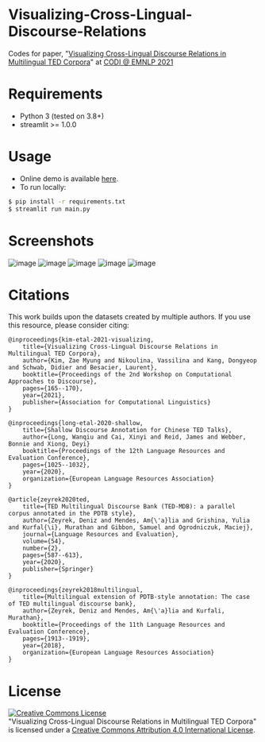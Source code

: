 # Visualizing-Cross-Lingual-Discourse-Relations
Codes for paper, "[Visualizing Cross-Lingual Discourse Relations in Multilingual TED Corpora](https://aclanthology.org/2021.codi-main.16/)" at [CODI @ EMNLP 2021](https://sites.google.com/view/codi-2021/home)

# Requirements
- Python 3 (tested on 3.8+)
- streamlit >= 1.0.0

# Usage
- Online demo is available [here](https://share.streamlit.io/zaemyung/visualizing-cross-lingual-discourse-relations/main/main.py).
- To run locally:
```bash
$ pip install -r requirements.txt
$ streamlit run main.py
```

# Screenshots
![image](https://user-images.githubusercontent.com/3746478/141259655-7e41b3ba-4beb-4d1d-a348-cd4072904e65.png)
![image](https://user-images.githubusercontent.com/3746478/141259755-525a35aa-5b24-41f0-8552-21f5efb08453.png)
![image](https://user-images.githubusercontent.com/3746478/141259836-586467e5-e265-4acf-ae63-452386750208.png)
![image](https://user-images.githubusercontent.com/3746478/141260034-4de88f26-4394-4b77-914e-22858924f142.png)
![image](https://user-images.githubusercontent.com/3746478/141260180-82eba73d-1a06-466a-ad50-d664303e2051.png)

# Citations
This work builds upon the datasets created by multiple authors.
If you use this resource, please consider citing:

```
@inproceedings{kim-etal-2021-visualizing,
    title={Visualizing Cross‐Lingual Discourse Relations in Multilingual TED Corpora},
    author={Kim, Zae Myung and Nikoulina, Vassilina and Kang, Dongyeop and Schwab, Didier and Besacier, Laurent},
    booktitle={Proceedings of the 2nd Workshop on Computational Approaches to Discourse},
    pages={165--170},
    year={2021},
    publisher={Association for Computational Linguistics}
}

@inproceedings{long-etal-2020-shallow,
    title={Shallow Discourse Annotation for Chinese TED Talks},
    author={Long, Wanqiu and Cai, Xinyi and Reid, James and Webber, Bonnie and Xiong, Deyi}
    booktitle={Proceedings of the 12th Language Resources and Evaluation Conference},
    pages={1025--1032},
    year={2020},
    organization={European Language Resources Association}
}

@article{zeyrek2020ted,
    title={TED Multilingual Discourse Bank (TED-MDB): a parallel corpus annotated in the PDTB style},
    author={Zeyrek, Deniz and Mendes, Am{\'a}lia and Grishina, Yulia and Kurfal{\i}, Murathan and Gibbon, Samuel and Ogrodniczuk, Maciej},
    journal={Language Resources and Evaluation},
    volume={54},
    number={2},
    pages={587--613},
    year={2020},
    publisher={Springer}
}

@inproceedings{zeyrek2018multilingual,
    title={Multilingual extension of PDTB-style annotation: The case of TED multilingual discourse bank},
    author={Zeyrek, Deniz and Mendes, Am{\'a}lia and Kurfali, Murathan},
    booktitle={Proceedings of the 11th Language Resources and Evaluation Conference},
    pages={1913--1919},
    year={2018},
    organization={European Language Resources Association}
}
```

# License
<a rel="license" href="http://creativecommons.org/licenses/by/4.0/"><img alt="Creative Commons License" style="border-width:0" src="https://i.creativecommons.org/l/by/4.0/88x31.png" /></a><br /><span xmlns:dct="http://purl.org/dc/terms/" property="dct:title">"Visualizing Cross-Lingual Discourse Relations in Multilingual TED Corpora"</span> is licensed under a <a rel="license" href="http://creativecommons.org/licenses/by/4.0/">Creative Commons Attribution 4.0 International License</a>.
